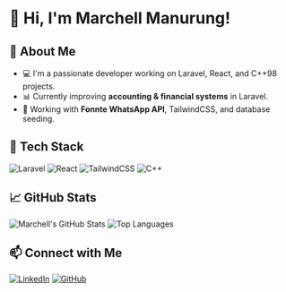 # 👋 Hi, I'm Marchell Manurung!

## 🚀 About Me
- 💻 I'm a passionate developer working on Laravel, React, and C++98 projects.
- 📊 Currently improving **accounting & financial systems** in Laravel.
- 🔧 Working with **Fonnte WhatsApp API**, TailwindCSS, and database seeding.

## 🔨 Tech Stack
![Laravel](https://img.shields.io/badge/Laravel-FF2D20?style=for-the-badge&logo=laravel&logoColor=white)
![React](https://img.shields.io/badge/React-61DAFB?style=for-the-badge&logo=react&logoColor=white)
![TailwindCSS](https://img.shields.io/badge/TailwindCSS-38B2AC?style=for-the-badge&logo=tailwind-css&logoColor=white)
![C++](https://img.shields.io/badge/C++-00599C?style=for-the-badge&logo=c%2B%2B&logoColor=white)

## 📈 GitHub Stats
![Marchell's GitHub Stats](https://github-readme-stats.vercel.app/api?username=Marchell22&show_icons=true&theme=radical)
![Top Languages](https://github-readme-stats.vercel.app/api/top-langs/?username=Marchell22&layout=compact&theme=radical)

## 📫 Connect with Me
[![LinkedIn](https://img.shields.io/badge/LinkedIn-0077B5?style=for-the-badge&logo=linkedin&logoColor=white)](https://linkedin.com/in/marchell-manurung)
[![GitHub](https://img.shields.io/badge/GitHub-100000?style=for-the-badge&logo=github&logoColor=white)](https://github.com/MarchellManurung)
